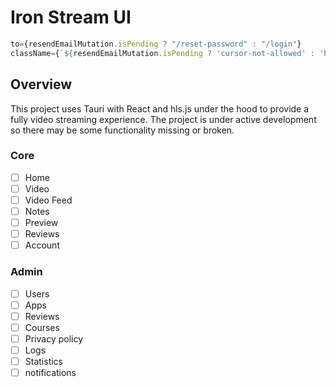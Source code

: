 # Iron Stream UI
```jsx
to={resendEmailMutation.isPending ? "/reset-password" : "/login"}
className={`${resendEmailMutation.isPending ? 'cursor-not-allowed' : 'hover:text-blue-500'} underline text-blue-600`}
```

## Overview
This project uses Tauri with React and hls.js under the hood to provide a fully video streaming experience. 
The project is under active development so there may be some functionality missing or broken.
### Core
- [ ] Home
- [ ] Video
- [ ] Video Feed
- [ ] Notes
- [ ] Preview
- [ ] Reviews
- [ ] Account
### Admin
- [ ] Users
- [ ] Apps
- [ ] Reviews
- [ ] Courses
- [ ] Privacy policy
- [ ] Logs
- [ ] Statistics
- [ ] notifications
